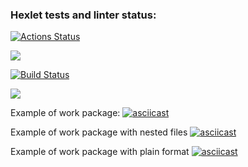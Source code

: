 ### Hexlet tests and linter status:
[![Actions Status](https://github.com/YanovskiyS/python-project-50/actions/workflows/hexlet-check.yml/badge.svg)](https://github.com/YanovskiyS/python-project-50/actions)

<a href="https://codeclimate.com/github/YanovskiyS/python-project-50/maintainability"><img src="https://api.codeclimate.com/v1/badges/0b4f86da91fae6e36fe3/maintainability" /></a>

[![Build Status](https://github.com/YanovskiyS/python-project-50/actions/workflows/gendiff_check.yml/badge.svg)](https://github.com/YanovskiyS/python-project-50/actions)

<a href="https://codeclimate.com/github/YanovskiyS/python-project-50/test_coverage"><img src="https://api.codeclimate.com/v1/badges/0b4f86da91fae6e36fe3/test_coverage" /></a>

Example of work package:
[![asciicast](https://asciinema.org/a/TKnyUAheODn4VDuaeNcfNqZ6m.svg)](https://asciinema.org/a/TKnyUAheODn4VDuaeNcfNqZ6m)

Example of work package with nested files
[![asciicast](https://asciinema.org/a/0H91TxGX2sw9psFq8dhYvpwUB.svg)](https://asciinema.org/a/0H91TxGX2sw9psFq8dhYvpwUB)

Example of work package with plain format
[![asciicast](https://asciinema.org/a/HV2nVIQGgo8b6DxJQjOeofcDL.svg)](https://asciinema.org/a/HV2nVIQGgo8b6DxJQjOeofcDL)